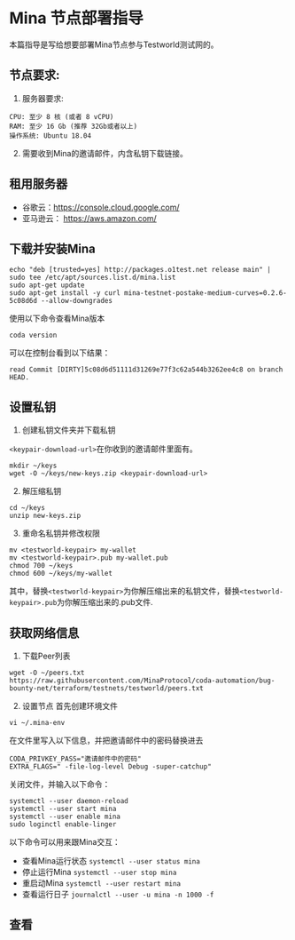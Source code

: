 # Mina 节点部署指导
本篇指导是写给想要部署Mina节点参与Testworld测试网的。

## 节点要求:
1. 服务器要求:
```
CPU: 至少 8 核 (或者 8 vCPU)
RAM: 至少 16 Gb (推荐 32Gb或者以上)
操作系统: Ubuntu 18.04
```
2. 需要收到Mina的邀请邮件，内含私钥下载链接。

## 租用服务器
* 谷歌云：https://console.cloud.google.com/
* 亚马逊云： https://aws.amazon.com/

## 下载并安装Mina
```
echo "deb [trusted=yes] http://packages.o1test.net release main" | sudo tee /etc/apt/sources.list.d/mina.list
sudo apt-get update
sudo apt-get install -y curl mina-testnet-postake-medium-curves=0.2.6-5c08d6d --allow-downgrades
```
使用以下命令查看Mina版本
```
coda version
```
可以在控制台看到以下结果：
```
read Commit [DIRTY]5c08d6d51111d31269e77f3c62a544b3262ee4c8 on branch HEAD.
```
## 设置私钥

1. 创建私钥文件夹并下载私钥

```<keypair-download-url>```在你收到的邀请邮件里面有。

```
mkdir ~/keys
wget -O ~/keys/new-keys.zip <keypair-download-url>
```
2. 解压缩私钥

```
cd ~/keys
unzip new-keys.zip
```

3. 重命名私钥并修改权限
```
mv <testworld-keypair> my-wallet
mv <testworld-keypair>.pub my-wallet.pub
chmod 700 ~/keys
chmod 600 ~/keys/my-wallet
```
其中，替换```<testworld-keypair>```为你解压缩出来的私钥文件，替换```<testworld-keypair>.pub```为你解压缩出来的.pub文件.

## 获取网络信息

1. 下载Peer列表
```
wget -O ~/peers.txt https://raw.githubusercontent.com/MinaProtocol/coda-automation/bug-bounty-net/terraform/testnets/testworld/peers.txt
```
2. 设置节点
首先创建环境文件
```
vi ~/.mina-env
```
在文件里写入以下信息，并把邀请邮件中的密码替换进去
```
CODA_PRIVKEY_PASS="邀请邮件中的密码"
EXTRA_FLAGS=" -file-log-level Debug -super-catchup"
```
关闭文件，并输入以下命令：
```
systemctl --user daemon-reload
systemctl --user start mina
systemctl --user enable mina
sudo loginctl enable-linger
```
以下命令可以用来跟Mina交互：
* 查看Mina运行状态
``` systemctl --user status mina ```
* 停止运行Mina
``` systemctl --user stop mina ```
* 重启动Mina
``` systemctl --user restart mina ```
* 查看运行日子
``` journalctl --user -u mina -n 1000 -f ```
## 查看

